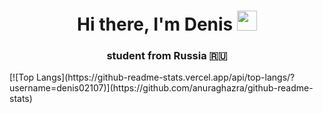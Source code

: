 <h1 align="center">Hi there, I'm Denis
<img src="https://github.com/blackcater/blackcater/raw/main/images/Hi.gif" height="32"/></h1>
<h3 align="center">student from Russia 🇷🇺</h3>
[![Top Langs](https://github-readme-stats.vercel.app/api/top-langs/?username=denis02107)](https://github.com/anuraghazra/github-readme-stats)
